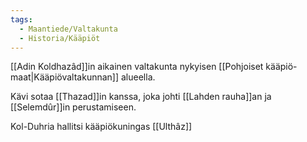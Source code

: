 ```yaml
---
tags:
  - Maantiede/Valtakunta
  - Historia/Kääpiöt
---
```

[[Adin Koldhazâd]]in aikainen valtakunta nykyisen [[Pohjoiset kääpiö-maat|Kääpiövaltakunnan]] alueella.

Kävi sotaa [[Thazad]]in kanssa, joka johti [[Lahden rauha]]an ja [[Selemdûr]]in perustamiseen.

Kol-Duhria hallitsi kääpiökuningas [[Ulthâz]]